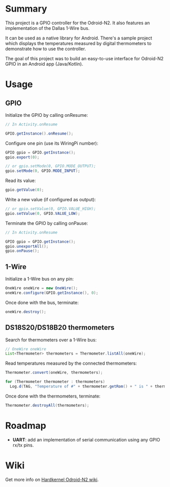 # Summary

This project is a GPIO controller for the Odroid-N2. It also features an implementation of the Dallas 1-Wire bus.

It can be used as a native library for Android. There's a sample project which displays the temperatures measured by digital thermometers to demonstrate how to use the controller.

The goal of this project was to build an easy-to-use interface for Odroid-N2 GPIO in an Android app (Java/Kotlin).

# Usage

## GPIO

Initialize the GPIO by calling onResume:
```java
// In Activity.onResume

GPIO.getInstance().onResume();
```

Configure one pin (use its WiringPi number):
```java
GPIO gpio = GPIO.getInstance();
gpio.export(0);

// or gpio.setMode(0, GPIO.MODE_OUTPUT);
gpio.setMode(0, GPIO.MODE_INPUT);
```

Read its value:
```java
gpio.getValue(0);
```

Write a new value (if configured as output):
```java
// or gpio.setValue(0, GPIO.VALUE_HIGH);
gpio.setValue(0, GPIO.VALUE_LOW);
```

Terminate the GPIO by calling onPause:
```java
// In Activity.onResume

GPIO gpio = GPIO.getInstance();
gpio.unexportAll();
gpio.onPause();
```

## 1-Wire

Initialize a 1-Wire bus on any pin:
```java
OneWire oneWire = new OneWire();
oneWire.configure(GPIO.getInstance(), 0);
```

Once done with the bus, terminate:
```java
oneWire.destroy();
```

## DS18S20/DS18B20 thermometers

Search for thermometers over a 1-Wire bus:
```java
// OneWire oneWire
List<Thermometer> thermometers = Thermometer.listAll(oneWire);
```

Read temperatures measured by the connected thermometers:
```java
Thermometer.convert(oneWire, thermometers);

for (Thermometer thermometer : thermometers)
  Log.d(TAG, "Temperature of #" + thermometer.getRom() + " is " + thermometer.getTemperature());
```

Once done with the thermometers, terminate:
```java
Thermometer.destroyAll(thermometers);
```

# Roadmap

- **UART**: add an implementation of serial communication using any GPIO rx/tx pins.

# Wiki

Get more info on [Hardkernel Odroid-N2 wiki](https://wiki.odroid.com/odroid-n2/odroid-n2).
